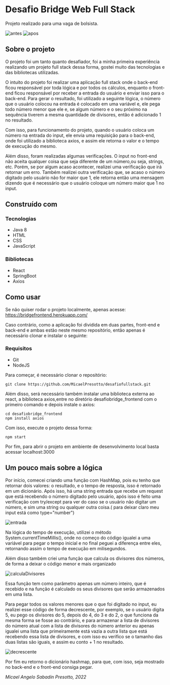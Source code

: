 # Desafio Bridge Web Full Stack

Projeto realizado para uma vaga de bolsista.

![antes](https://user-images.githubusercontent.com/50453035/183793318-f42ab27d-e953-4c66-8c77-d463cd61678a.png)
![apos](https://user-images.githubusercontent.com/50453035/183793332-2bca98a5-b1b3-4672-aa53-5e19a4f2a326.png)


## Sobre o projeto
O projeto foi um tanto quanto desafiador, foi a minha primeira experiência realizando um projeto full stack dessa forma, gostei muito das tecnologias e das bibliotecas 
utilizadas.

O intuito do projeto foi realizar uma aplicação full stack onde o back-end ficou responsável por toda lógica e por todos os cálculos, enquanto o front-end ficou responsável
por receber a entrada do usuário e enviar isso para o back-end. Para gerar o resultado, foi utilizado a seguinte lógica, o número que o usuário colocou na entrada é colocado em uma variável e, ele pega todo número menor que ele
e, se algum número e o seu próximo na sequência tiverem a mesma quantidade de divisores, então é adicionado 1 no resultado.

Com isso, para funcionamento do projeto, quando o usuário
coloca um número na entrada do input, ele envia uma requisição para o back-end, onde foi utilizado a biblioteca axios, e assim ele retorna o valor e o tempo de execução do mesmo.

Além disso, foram realizadas algumas verificações. O input no front-end não aceita qualquer coisa que seja diferente de um número,ou seja, strings, etc.
Porém, se por algum acaso acontecer, realizei uma verificação que irá retornar um erro. Também realizei outra verificação que, se acaso o número digitado pelo usuário não for maior que 1,
ele retorna então uma mensagem dizendo que é necessário que o usuário coloque um número maior que 1 no input.

## Construído com
### Tecnologias
  * Java 8
  * HTML
  * CSS
  * JavaScript

### Bibliotecas
  * React
  * SpringBoot
  * Axios

## Como usar
Se não quiser rodar o projeto localmente, apenas acesse: https://bridgefrontend.herokuapp.com/

Caso contrário, como a aplicação foi dividida em duas partes, front-end e back-end e ambas estão neste mesmo repositório, então apenas é necessário clonar e instalar o seguinte:

### Requisitos
  * Git
  * NodeJS
  
 Para começar, é necessário clonar o repositório:
 ```
git clone https://github.com/MicaelPresotto/desafiofullstack.git
```

Além disso, será necessário também instalar uma biblioteca externa ao react, a biblioteca axios,entre no diretório desafiobridge_frontend com o primeiro comando e depois instale o axios:
 ```
cd desafiobridge_frontend
npm install axios
```

Com isso, execute o projeto dessa forma:
 ```
npm start
```

Por fim, para abrir o projeto em ambiente de desenvolvimento local basta acessar localhost:3000 

## Um pouco mais sobre a lógica
Por início, comecei criando uma função com HashMap, pois eu tenho que retornar dois valores: o resultado, e o tempo de resposta, isso é retornado em um dicionário.
Após isso, há uma string entrada que recebe um request que está recebendo o número digitado pelo usuário, após isso é feito uma verificação com try/except para ver do caso
se o usuário não digitar um número, e sim uma string ou qualquer outra coisa.( para deixar claro meu input está como type="number")

![entrada](https://user-images.githubusercontent.com/50453035/183785453-e604388c-f009-435a-a78a-2f6a564bba09.png)

Na lógica do tempo de execução, utilizei o método System.currentTimeMillis(), onde no começo do código igualei a uma variável para pegar o tempo inicial
e no final peguei a diferença entre eles, retornando assim o tempo de execução em milisegundos.

Além disso também criei uma função que calcula os divisores dos números, de forma a deixar o código menor e mais organizado

![calculaDivisores](https://user-images.githubusercontent.com/50453035/183785722-8279faee-db28-4468-8faf-761b39ceeb1c.png)

Essa função tem como parâmetro apenas um número inteiro, que é recebido e na função é calculado os seus divisores que serão armazenados em uma lista.

Para pegar todos os valores menores que o que foi digitado no input, eu realizei esse código de forma decrescente, por exemplo, se o usuário digita 5, eu pego os divisores do 5, depois do 4, do 3 e do 2, o que funciona
da mesma forma se fosse ao contrário, e para armazenar a lista de divisores do número atual com a lista de divisores do número anterior eu apenas igualei uma lista que primeiramente está vazia
a outra lista que está recebendo essa lista de divisores, e com isso eu verifico se o tamanho das duas listas são iguais, e assim eu conto + 1 no resultado.

![decrescente](https://user-images.githubusercontent.com/50453035/183786395-0339ed85-ee47-4609-aa72-bda5f79c2a08.png)

Por fim eu retorno o dicionário hashmap, para que, com isso, seja mostrado no back-end e o front-end consiga pegar.

_Micael Angelo Sabadin Presotto, 2022_
